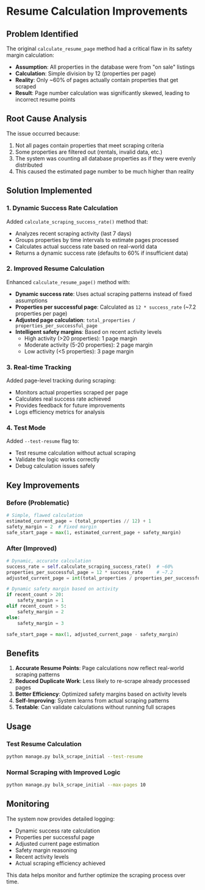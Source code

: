 # Resume Calculation Improvements

## Problem Identified

The original `calculate_resume_page` method had a critical flaw in its safety margin calculation:

- **Assumption**: All properties in the database were from "on sale" listings
- **Calculation**: Simple division by 12 (properties per page)
- **Reality**: Only ~60% of pages actually contain properties that get scraped
- **Result**: Page number calculation was significantly skewed, leading to incorrect resume points

## Root Cause Analysis

The issue occurred because:
1. Not all pages contain properties that meet scraping criteria
2. Some properties are filtered out (rentals, invalid data, etc.)
3. The system was counting all database properties as if they were evenly distributed
4. This caused the estimated page number to be much higher than reality

## Solution Implemented

### 1. Dynamic Success Rate Calculation

Added `calculate_scraping_success_rate()` method that:
- Analyzes recent scraping activity (last 7 days)
- Groups properties by time intervals to estimate pages processed
- Calculates actual success rate based on real-world data
- Returns a dynamic success rate (defaults to 60% if insufficient data)

### 2. Improved Resume Calculation

Enhanced `calculate_resume_page()` method with:
- **Dynamic success rate**: Uses actual scraping patterns instead of fixed assumptions
- **Properties per successful page**: Calculated as `12 * success_rate` (~7.2 properties per page)
- **Adjusted page calculation**: `total_properties / properties_per_successful_page`
- **Intelligent safety margins**: Based on recent activity levels
  - High activity (>20 properties): 1 page margin
  - Moderate activity (5-20 properties): 2 page margin  
  - Low activity (<5 properties): 3 page margin

### 3. Real-time Tracking

Added page-level tracking during scraping:
- Monitors actual properties scraped per page
- Calculates real success rate achieved
- Provides feedback for future improvements
- Logs efficiency metrics for analysis

### 4. Test Mode

Added `--test-resume` flag to:
- Test resume calculation without actual scraping
- Validate the logic works correctly
- Debug calculation issues safely

## Key Improvements

### Before (Problematic)
```python
# Simple, flawed calculation
estimated_current_page = (total_properties // 12) + 1
safety_margin = 2  # Fixed margin
safe_start_page = max(1, estimated_current_page + safety_margin)
```

### After (Improved)
```python
# Dynamic, accurate calculation
success_rate = self.calculate_scraping_success_rate()  # ~60%
properties_per_successful_page = 12 * success_rate     # ~7.2
adjusted_current_page = int(total_properties / properties_per_successful_page) + 1

# Dynamic safety margin based on activity
if recent_count > 20:
    safety_margin = 1
elif recent_count > 5:
    safety_margin = 2
else:
    safety_margin = 3

safe_start_page = max(1, adjusted_current_page - safety_margin)
```

## Benefits

1. **Accurate Resume Points**: Page calculations now reflect real-world scraping patterns
2. **Reduced Duplicate Work**: Less likely to re-scrape already processed pages
3. **Better Efficiency**: Optimized safety margins based on activity levels
4. **Self-Improving**: System learns from actual scraping patterns
5. **Testable**: Can validate calculations without running full scrapes

## Usage

### Test Resume Calculation
```bash
python manage.py bulk_scrape_initial --test-resume
```

### Normal Scraping with Improved Logic
```bash
python manage.py bulk_scrape_initial --max-pages 10
```

## Monitoring

The system now provides detailed logging:
- Dynamic success rate calculation
- Properties per successful page
- Adjusted current page estimation
- Safety margin reasoning
- Recent activity levels
- Actual scraping efficiency achieved

This data helps monitor and further optimize the scraping process over time.
